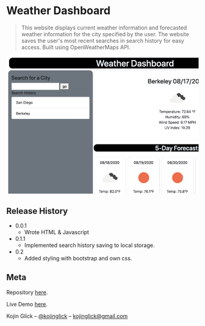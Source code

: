 # Weather Dashboard
> This website displays current weather information and forecasted weather information for the city specified by the user. The website saves the user's most recent searches in search history for easy access. Built using OpenWeatherMaps API.

![](./Assets/weatherDashboard.png)

## Release History

* 0.0.1
    * Wrote HTML & Javascript
* 0.1.1
    * Implemented search history saving to local storage.
* 0.2
    * Added styling with bootstrap and own css.

## Meta
Repository [here](https://github.com/moonstripe11/hw6-weatherDashboard).

Live Demo [here](https://moonstripe11.github.io/hw6-weatherDashboard).

Kojin Glick – [@kojinglick](https://twitter.com/kojinglick) – kojinglick@gmail.com
